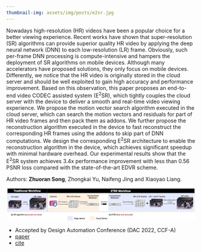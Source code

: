 ```yaml
---
thumbnail-img: assets/img/posts/e2sr.jpg
---
```

Nowadays high-resolution (HR) videos have been a popular choice for a better viewing experience. Recent works have shown that super-resolution (SR) algorithms can provide superior quality HR video by applying the deep neural network (DNN) to each low-resolution (LR) frame. Obviously, such per-frame DNN processing is compute-intensive and hampers the deployment of SR algorithms on mobile devices. Although many accelerators have proposed solutions, they only focus on mobile devices. Differently, we notice that the HR video is originally stored in the cloud server and should be well exploited to gain high accuracy and performance improvement. Based on this observation, this paper proposes an end-to-end video CODEC assisted system (E<sup>2</sup>SR), which tightly couples the cloud server with the device to deliver a smooth and real-time video viewing experience. We propose the motion vector search algorithm executed in the cloud server, which can search the motion vectors and residuals for part of HR video frames and then pack them as addons. We further propose the reconstruction algorithm executed in the device to fast reconstruct the corresponding HR frames using the addons to skip part of DNN computations. We design the corresponding E<sup>2</sup>SR architecture to enable the reconstruction algorithm in the device, which achieves significant speedup with minimal hardware overhead. Our experimental results show that the E<sup>2</sup>SR system achieves 3.4x performance improvement with less than 0.56 PSNR loss compared with the state-of-the-art EDVR scheme.

Authors: **Zhuoran Song**, Zhongkai Yu, Naifeng Jing and Xiaoyao Liang.

![e2sr](/assets/img/posts/e2sr.jpg)

* Accepted by Design Automation Conference (DAC 2022, CCF-A)
* [paper](https://dl.acm.org/doi/abs/10.1145/3489517.3530423)
* [cite](https://scholar.googleusercontent.com/scholar.bib?q=info:nUNm4YqWNI4J:scholar.google.com/&output=citation&scisdr=Cm1sAW37EPrgrjn0KqQ:AGlGAw8AAAAAZJryMqRTJQ-Oo_b_sTQEUjqKxjI&scisig=AGlGAw8AAAAAZJryMu16E-si0piOIq4-Op7Zc3c&scisf=4&ct=citation&cd=-1&hl=zh-CN)
